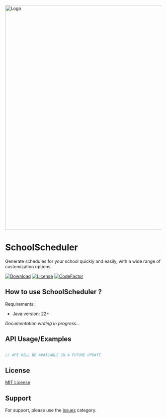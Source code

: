 <img src="assets/banner-default.png" alt="Logo" width="720">

# SchoolScheduler

Generate schedules for your school quickly and easily, with a wide range of customization options.

[![Download](https://img.shields.io/github/downloads/SniperTVmc/SchoolScheduler/total?style=for-the-badge)](https://github.com/SniperTVmc/SchoolScheduler/releases/)
[![License](https://img.shields.io/badge/MIT-License-blue?style=for-the-badge)](https://github.com/SniperTVmc/SchoolScheduler/blob/Main/LICENSE)
[![CodeFactor](https://www.codefactor.io/repository/github/snipertvmc/schoolscheduler/badge?style=for-the-badge)](https://www.codefactor.io/repository/github/snipertvmc/schoolscheduler)

<!--
## Preview / Screenshots

### __Exemple1__

<details>
  <br>
  <img src=https://media.tenor.com/qMZe3e1Er7EAAAAC/example.gif>
  <br>
</details>

### __Exemple2__

<details>
  <br>
  <img src=https://media.tenor.com/qMZe3e1Er7EAAAAC/example.gif>
  <br>
</details>
-->

## How to use SchoolScheduler ?

Requirements:

- Java version: 22+

*Documentation writing in progress...*

## API Usage/Examples

```java

// API WILL BE AVAILABLE IN A FUTURE UPDATE

```

## License

[MIT License](https://github.com/SniperTVmc/SchoolScheduler/blob/Main/LICENSE)

## Support

For support, please use the [issues](https://github.com/SniperTVmc/SchoolScheduler/issues) category.
